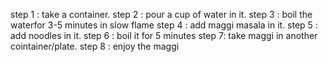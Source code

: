 step 1 : take a container.
step 2 : pour a cup of water in it.
step 3 : boil the waterfor 3-5 minutes in slow flame
step 4 : add maggi masala  in it.
step 5 : add noodles in it.
step 6 : boil it for 5 minutes
step 7: take maggi in another cointainer/plate.
step 8 : enjoy the maggi